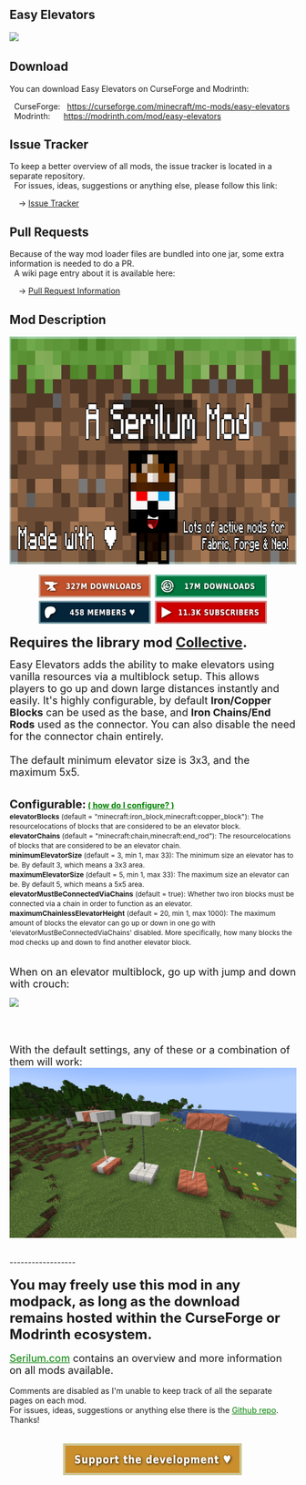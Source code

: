 <h2>Easy Elevators</h2>
<p><a href="https://github.com/Serilum/Easy-Elevators"><img src="https://serilum.com/assets/data/logo/easy-elevators.png"></a></p><h2>Download</h2>
<p>You can download Easy Elevators on CurseForge and Modrinth:</p><p>&nbsp;&nbsp;CurseForge: &nbsp;&nbsp;<a href="https://curseforge.com/minecraft/mc-mods/easy-elevators">https://curseforge.com/minecraft/mc-mods/easy-elevators</a><br>&nbsp;&nbsp;Modrinth: &nbsp;&nbsp;&nbsp;&nbsp;&nbsp;<a href="https://modrinth.com/mod/easy-elevators">https://modrinth.com/mod/easy-elevators</a></p>
<h2>Issue Tracker</h2>
<p>To keep a better overview of all mods, the issue tracker is located in a separate repository.<br>&nbsp;&nbsp;For issues, ideas, suggestions or anything else, please follow this link:</p>
<p>&nbsp;&nbsp;&nbsp;&nbsp;-> <a href="https://serilum.com/url/issue-tracker">Issue Tracker</a></p>
<h2>Pull Requests</h2>
<p>Because of the way mod loader files are bundled into one jar, some extra information is needed to do a PR.<br>&nbsp;&nbsp;A wiki page entry about it is available here:</p>
<p>&nbsp;&nbsp;&nbsp;&nbsp;-> <a href="https://serilum.com/url/pull-requests">Pull Request Information</a></p>
<h2>Mod Description</h2>
<p style="text-align: center;"><a href="https://serilum.com/"><img src="https://github.com/Serilum/.cdn/raw/main/description/header/header.png" alt="" width="838" height="400" /></a></p>
<p style="text-align: center;"><a href="https://curseforge.com/members/serilum/projects" target="_blank" rel="noopener noreferrer"><img src="https://raw.githubusercontent.com/Serilum/.data-workflow/main/badges/svg/curseforge.svg" width="200" /></a> <a href="https://modrinth.com/user/Serilum" target="_blank" rel="noopener noreferrer"><img src="https://raw.githubusercontent.com/Serilum/.data-workflow/main/badges/svg/modrinth.svg" width="200" /></a> <a href="https://patreon.com/serilum" target="_blank" rel="noopener noreferrer"><img src="https://raw.githubusercontent.com/Serilum/.data-workflow/main/badges/svg/patreon.svg" width="200" /></a> <a href="https://youtube.com/@serilum" target="_blank" rel="noopener noreferrer"><img src="https://raw.githubusercontent.com/Serilum/.data-workflow/main/badges/svg/youtube.svg" width="200" /></a></p>
<p><strong><span style="font-size: 24px;">Requires the library mod&nbsp;<a style="font-size: 24px;" href="https://curseforge.com/minecraft/mc-mods/collective" target="_blank" rel="noopener noreferrer">Collective</a>.<br /></span></strong></p>
<p><span style="font-size: 18px;">Easy Elevators adds the ability to make elevators using vanilla resources via a multiblock setup. This allows players to go up and down large distances instantly and easily. It's highly configurable, by default <strong>Iron/Copper Blocks</strong> can be used as the base, and <strong>Iron Chains/End Rods</strong> used as the connector. You can also disable the need for the connector chain entirely.<br /><br />The default minimum elevator size is 3x3, and the maximum 5x5.<br /></span><br /><br /><strong><span style="font-size: 20px;">Configurable:</span> <span style="color: #008000; font-size: 14px;"><a style="color: #008000;" title="how" href="https://github.com/Serilum/.information/wiki/how-to-configure-mods" target="_blank" rel="noopener noreferrer">(&nbsp;how do I configure?&nbsp;)</a></span><br /></strong><span style="font-size: 12px;"><strong>elevatorBlocks</strong>&nbsp;(default = "minecraft:iron_block,minecraft:copper_block"): The resourcelocations of blocks that are considered to be an elevator block.</span><br /><span style="font-size: 12px;"><strong>elevatorChains</strong>&nbsp;(default = "minecraft:chain,minecraft:end_rod"): The resourcelocations of blocks that are considered to be an elevator chain.</span><br /><span style="font-size: 12px;"><strong>minimumElevatorSize</strong>&nbsp;(default = 3, min 1, max 33): The minimum size an elevator has to be. By default 3, which means a 3x3 area.</span><br /><span style="font-size: 12px;"><strong>maximumElevatorSize</strong>&nbsp;(default = 5, min 1, max 33): The maximum size an elevator can be. By default 5, which means a 5x5 area.</span><br /><span style="font-size: 12px;"><strong>elevatorMustBeConnectedViaChains</strong>&nbsp;(default = true): Whether two iron blocks must be connected via a chain in order to function as an elevator.</span><br /><span style="font-size: 12px;"><strong>maximumChainlessElevatorHeight</strong>&nbsp;(default = 20, min 1, max 1000): The maximum amount of blocks the elevator can go up or down in one go with 'elevatorMustBeConnectedViaChains' disabled. More specifically, how many blocks the mod checks up and down to find another elevator block.</span><br /><br /><br /><span style="font-size: 18px;">When on an elevator multiblock, go up with jump and down with crouch:</span></p>
<div class="spoiler">
<p><img src="https://github.com/Serilum/.cdn/raw/main/projects/easy-elevators/a.gif" /></p>
</div>
<p>&nbsp;</p>
<p><br /><span style="font-size: 18px;">With the default settings, any of these or a combination of them will work:</span><br /><img src="https://github.com/Serilum/.cdn/raw/main/projects/easy-elevators/b.png" /></p>
<p><br />------------------<br /><br /><span style="font-size: 24px;"><strong>You may freely use this mod in any modpack, as long as the download remains hosted within the CurseForge or Modrinth ecosystem.</strong></span><br /><br /><span style="font-size: 18px;"><a style="font-size: 18px; color: #008000;" href="https://serilum.com/" target="_blank" rel="noopener noreferrer">Serilum.com</a> contains an overview and more information on all mods available.</span><br /><br /><span style="font-size: 14px;">Comments are disabled as I'm unable to keep track of all the separate pages on each mod.</span><span style="font-size: 14px;"><br />For issues, ideas, suggestions or anything else there is the&nbsp;<a style="font-size: 14px; color: #008000;" href="https://github.com/Serilum/.issue-tracker" target="_blank" rel="noopener noreferrer">Github repo</a>. Thanks!</span><span style="font-size: 6px;"><br /><br /></span></p>
<p style="text-align: center;"><a href="https://serilum.com/donate" target="_blank" rel="noopener noreferrer"><img src="https://github.com/Serilum/.cdn/raw/main/description/projects/support.svg" alt="" width="320" /></a></p>